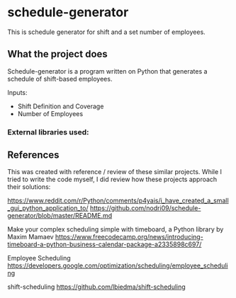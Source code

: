 # schedule-generator

This is schedule generator for shift and a set number of employees.

## What the project does

Schedule-generator is a program written on Python that generates a schedule of shift-based employees. 

Inputs:

* Shift Definition and Coverage
* Number of Employees

### External libraries used:


## References

This was created with reference / review of these similar projects. While I tried to write the code myself, I did review how these projects approach their solutions:

https://www.reddit.com/r/Python/comments/p4yais/i_have_created_a_small_gui_python_application_to/
https://github.com/nodri09/schedule-generator/blob/master/README.md

Make your complex scheduling simple with timeboard, a Python library by Maxim Mamaev
https://www.freecodecamp.org/news/introducing-timeboard-a-python-business-calendar-package-a2335898c697/ 

Employee Scheduling
https://developers.google.com/optimization/scheduling/employee_scheduling

shift-scheduling
https://github.com/lbiedma/shift-scheduling
